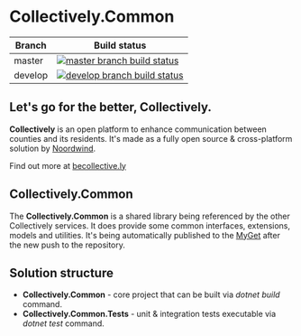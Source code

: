 # Collectively.Common

|Branch             |Build status                                                  
|-------------------|-----------------------------------------------------
|master             |[![master branch build status](https://api.travis-ci.org/noordwind/Collectively.Common.svg?branch=master)](https://travis-ci.org/noordwind/Collectively.Common)
|develop            |[![develop branch build status](https://api.travis-ci.org/noordwind/Collectively.Common.svg?branch=develop)](https://travis-ci.org/noordwind/Collectively.Common/branches)

**Let's go for the better, Collectively​​.**
----------------

**Collectively** is an open platform to enhance communication between counties and its residents​. It's made as a fully open source & cross-platform solution by [Noordwind](https://noordwind.com).

Find out more at [becollective.ly](http://becollective.ly)

**Collectively.Common**
----------------

The **Collectively.Common** is a shared library being referenced by the other Collectively services. It does provide some common interfaces, extensions, models and utilities.
It's being automatically published to the [MyGet](https://www.myget.org) after the new push to the repository.

**Solution structure**
----------------
- **Collectively.Common** - core project that can be built via *dotnet build* command.
- **Collectively.Common.Tests** - unit & integration tests executable via *dotnet test* command.

